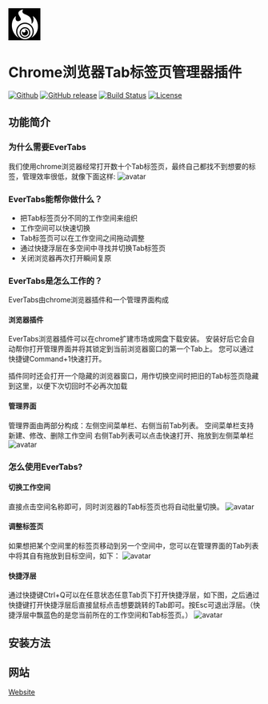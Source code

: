 <img src="src/assets/img/icon-128.png" width="64"/>

# Chrome浏览器Tab标签页管理器插件

[![Github](https://img.shields.io/github/stars/codemeteors/evertabs-extension?logo=github&style=flat)](https://github.com/codemeteors/evertabs-extension)
[![GitHub release](https://img.shields.io/github/release/codemeteors/evertabs-extension.svg)](https://github.com/codemeteors/evertabs-extension/releases)
[![Build Status](https://travis-ci.com/codemeteors/evertabs-extension.svg?branch=develop)](https://travis-ci.com/codemeteors/evertabs-extension)
[![License](https://img.shields.io/badge/License-Apache%202.0-blue.svg)](https://opensource.org/licenses/Apache-2.0)
## 功能简介

### 为什么需要EverTabs
我们使用chrome浏览器经常打开数十个Tab标签页，最终自己都找不到想要的标签，管理效率很低，就像下面这样:
![avatar](https://codemeteors.oss-cn-beijing.aliyuncs.com/evertabs_direction/infoflow%202022-03-17%2008-04-10.png)

### EverTabs能帮你做什么？
- 把Tab标签页分不同的工作空间来组织
- 工作空间可以快速切换
- Tab标签页可以在工作空间之间拖动调整
- 通过快捷浮层在多空间中寻找并切换Tab标签页
- 关闭浏览器再次打开瞬间复原

### EverTabs是怎么工作的？
EverTabs由chrome浏览器插件和一个管理界面构成
#### 浏览器插件
EverTabs浏览器插件可以在chrome扩建市场或网盘下载安装。
安装好后它会自动帮你打开管理界面并将其锁定到当前浏览器窗口的第一个Tab上。
您可以通过快捷键Command+1快速打开。

插件同时还会打开一个隐藏的浏览器窗口，用作切换空间时把旧的Tab标签页隐藏到这里，以便下次切回时不必再次加载

#### 管理界面
管理界面由两部分构成：左侧空间菜单栏、右侧当前Tab列表。
空间菜单栏支持新建、修改、删除工作空间
右侧Tab列表可以点击快速打开、拖放到左侧菜单栏
![avatar](https://codemeteors.oss-cn-beijing.aliyuncs.com/evertabs_direction/infoflow%202022-03-17%2008-26-20.png)

### 怎么使用EverTabs?
#### 切换工作空间
直接点击空间名称即可，同时浏览器的Tab标签页也将自动批量切换。
![avatar](https://codemeteors.oss-cn-beijing.aliyuncs.com/evertabs_direction/evertabs_demo.gif)

#### 调整标签页
如果想把某个空间里的标签页移动到另一个空间中，您可以在管理界面的Tab列表中将其自有拖放到目标空间，如下：
![avatar](https://codemeteors.oss-cn-beijing.aliyuncs.com/evertabs_direction/infoflow%202022-03-17%2008-50-58.png)

#### 快捷浮层
通过快捷键Ctrl+Q可以在任意状态任意Tab页下打开快捷浮层，如下图，之后通过快捷键打开快捷浮层后直接鼠标点击想要跳转的Tab即可。按Esc可退出浮层。（快捷浮层中飘蓝色的是您当前所在的工作空间和Tab标签页。）
![avatar](https://codemeteors.oss-cn-beijing.aliyuncs.com/evertabs_direction/infoflow%202022-03-17%2009-01-14.png)

## 安装方法

## 网站
[Website](https://evertabs.codemeteors.com)
